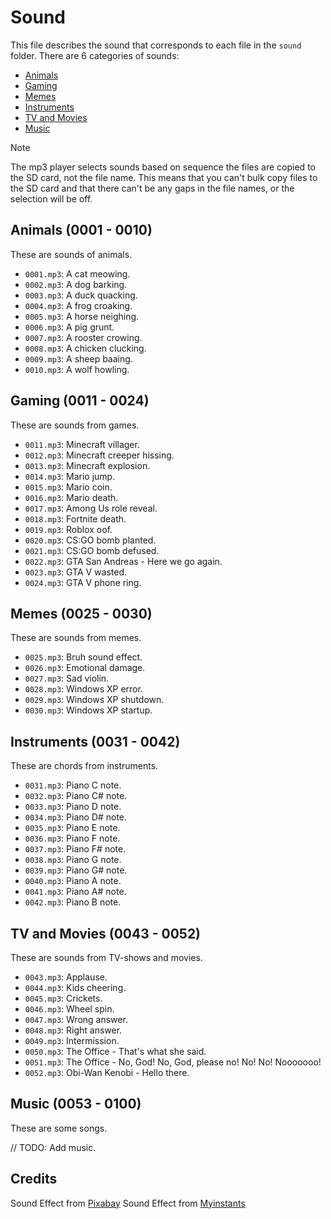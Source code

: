 # Sound

This file describes the sound that corresponds to each file in the `sound` folder.
There are 6 categories of sounds:

- [Animals](#animals-0001---0010)
- [Gaming](#gaming-0011---0024)
- [Memes](#memes-0025---0030)
- [Instruments](#instruments-0031---0042)
- [TV and Movies](#tv-and-movies-0043---0052)
- [Music](#music-0053---0100)

> [!NOTE]  
> The mp3 player selects sounds based on sequence the files are copied to the SD card, not the file name.
> This means that you can't bulk copy files to the SD card and that there can't be any gaps in the file names, or the selection will be off.

## Animals (0001 - 0010)

These are sounds of animals.

- `0001.mp3`: A cat meowing.
- `0002.mp3`: A dog barking.
- `0003.mp3`: A duck quacking.
- `0004.mp3`: A frog croaking.
- `0005.mp3`: A horse neighing.
- `0006.mp3`: A pig grunt.
- `0007.mp3`: A rooster crowing.
- `0008.mp3`: A chicken clucking.
- `0009.mp3`: A sheep baaing.
- `0010.mp3`: A wolf howling.

## Gaming (0011 - 0024)

These are sounds from games.

- `0011.mp3`: Minecraft villager.
- `0012.mp3`: Minecraft creeper hissing.
- `0013.mp3`: Minecraft explosion.
- `0014.mp3`: Mario jump.
- `0015.mp3`: Mario coin.
- `0016.mp3`: Mario death.
- `0017.mp3`: Among Us role reveal.
- `0018.mp3`: Fortnite death.
- `0019.mp3`: Roblox oof.
- `0020.mp3`: CS:GO bomb planted.
- `0021.mp3`: CS:GO bomb defused.
- `0022.mp3`: GTA San Andreas - Here we go again.
- `0023.mp3`: GTA V wasted.
- `0024.mp3`: GTA V phone ring.

## Memes (0025 - 0030)

These are sounds from memes.

- `0025.mp3`: Bruh sound effect.
- `0026.mp3`: Emotional damage.
- `0027.mp3`: Sad violin.
- `0028.mp3`: Windows XP error.
- `0029.mp3`: Windows XP shutdown.
- `0030.mp3`: Windows XP startup.

## Instruments (0031 - 0042)

These are chords from instruments.

- `0031.mp3`: Piano C note.
- `0032.mp3`: Piano C# note.
- `0033.mp3`: Piano D note.
- `0034.mp3`: Piano D# note.
- `0035.mp3`: Piano E note.
- `0036.mp3`: Piano F note.
- `0037.mp3`: Piano F# note.
- `0038.mp3`: Piano G note.
- `0039.mp3`: Piano G# note.
- `0040.mp3`: Piano A note.
- `0041.mp3`: Piano A# note.
- `0042.mp3`: Piano B note.

## TV and Movies (0043 - 0052)

These are sounds from TV-shows and movies.

- `0043.mp3`: Applause.
- `0044.mp3`: Kids cheering.
- `0045.mp3`: Crickets.
- `0046.mp3`: Wheel spin.
- `0047.mp3`: Wrong answer.
- `0048.mp3`: Right answer.
- `0049.mp3`: Intermission.
- `0050.mp3`: The Office - That's what she said.
- `0051.mp3`: The Office - No, God! No, God, please no! No! No! Nooooooo!
- `0052.mp3`: Obi-Wan Kenobi - Hello there.

## Music (0053 - 0100)

These are some songs.

// TODO: Add music.

## Credits

Sound Effect from [Pixabay](https://pixabay.com/)
Sound Effect from [Myinstants](https://www.myinstants.com)